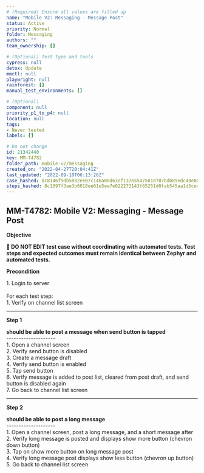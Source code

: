 ```yaml
---
# (Required) Ensure all values are filled up
name: "Mobile V2: Messaging - Message Post"
status: Active
priority: Normal
folder: Messaging
authors: ""
team_ownership: []

# (Optional) Test type and tools
cypress: null
detox: Update
mmctl: null
playwright: null
rainforest: []
manual_test_environments: []

# (Optional)
component: null
priority_p1_to_p4: null
location: null
tags: 
- Never tested
labels: []

# Do not change
id: 21342440
key: MM-T4782
folder_path: mobile-v2/messaging
created_on: "2022-04-27T20:04:41Z"
last_updated: "2022-09-10T06:13:26Z"
case_hashed: 8c8146f9db5882ee07c146a08d63ef13765547501d707bdb89edc40e809ccedf54cb560557ecf2e2cf68f67bdd2960d9
steps_hashed: 8c1097f3ae3b6018ee61e5ee7e022273143f65251d0fab545aa1d5ce47cfa405c1adc2b17f6d72fcb1e6c39242381364
---
```


## MM-T4782: Mobile V2: Messaging - Message Post

**Objective**

**🛑 DO NOT EDIT test case without coordinating with automated tests. Test steps and expected outcomes must remain identical between Zephyr and automated tests.**

**Precondition**

1\. Login to server\
\
For each test step:\
1\. Verify on channel list screen

---

**Step 1**

**should be able to post a message when send button is tapped**\
\--------------------\
1\. Open a channel screen\
2\. Verify send button is disabled\
3\. Create a message draft\
4\. Verify send button is enabled\
5\. Tap send button\
6\. Verify message is added to post list, cleared from post draft, and send button is disabled again\
7\. Go back to channel list screen

---

**Step 2**

**should be able to post a long message**\
\--------------------\
1\. Open a channel screen, post a long message, and a short message after\
2\. Verify long message is posted and displays show more button (chevron down button)\
3\. Tap on show more button on long message post\
4\. Verify long message post displays show less button (chevron up button)\
5\. Go back to channel list screen
